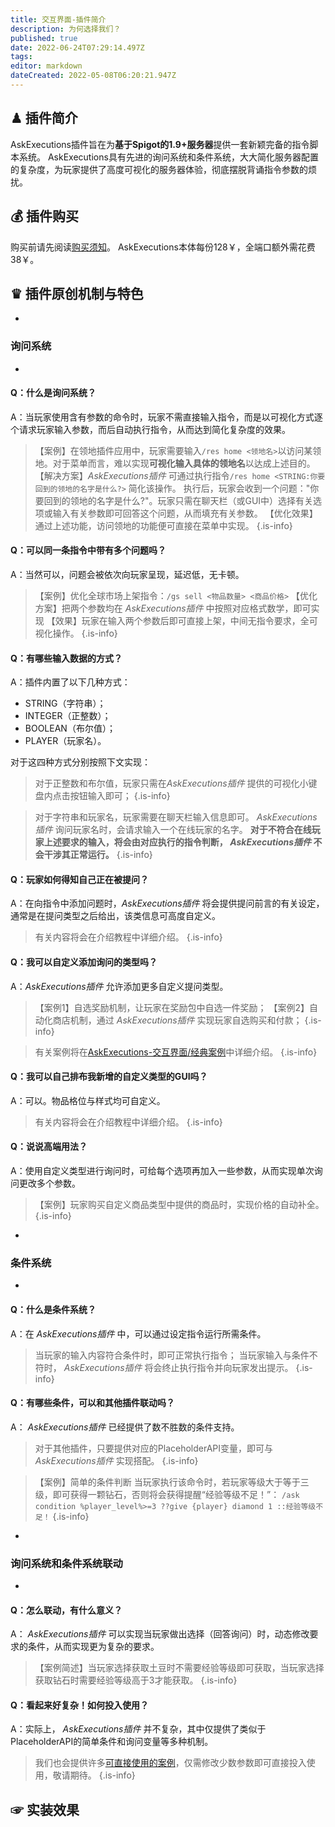 ```yaml
---
title: 交互界面-插件简介
description: 为何选择我们？
published: true
date: 2022-06-24T07:29:14.497Z
tags: 
editor: markdown
dateCreated: 2022-05-08T06:20:21.947Z
---
```


## ♟ 插件简介
AskExecutions插件旨在为**基于Spigot的1.9+服务器**提供一套新颖完备的指令脚本系统。
AskExecutions具有先进的询问系统和条件系统，大大简化服务器配置的复杂度，为玩家提供了高度可视化的服务器体验，彻底摆脱背诵指令参数的烦扰。

## 💰 插件购买
购买前请先阅读[购买须知](/购买须知)。
AskExecutions本体每份128￥，全端口额外需花费38￥。

## ♛ 插件原创机制与特色
-
### 询问系统
-
#### Q：什么是询问系统？
A：当玩家使用含有参数的命令时，玩家不需直接输入指令，而是以可视化方式逐个请求玩家输入参数，而后自动执行指令，从而达到简化复杂度的效果。
> 【案例】在领地插件应用中，玩家需要输入`/res home <领地名>`以访问某领地。对于菜单而言，难以实现**可视化输入具体的领地名**以达成上述目的。
> 【解决方案】*AskExecutions插件* 可通过执行指令`/res home <STRING:你要回到的领地的名字是什么?>` 简化该操作。
> 执行后，玩家会收到一个问题："你要回到的领地的名字是什么?"。玩家只需在聊天栏（或GUI中）选择有关选项或输入有关参数即可回答这个问题，从而填充有关参数。
【优化效果】通过上述功能，访问领地的功能便可直接在菜单中实现。
{.is-info}
#### Q：可以同一条指令中带有多个问题吗？
A：当然可以，问题会被依次向玩家呈现，延迟低，无卡顿。
> 【案例】优化全球市场上架指令：`/gs sell <物品数量> <商品价格>`
> 【优化方案】把两个参数均在 *AskExecutions插件* 中按照对应格式数学，即可实现
> 【效果】玩家在输入两个参数后即可直接上架，中间无指令要求，全可视化操作。
{.is-info}

#### Q：有哪些输入数据的方式？
A：插件内置了以下几种方式：
- STRING（字符串）；
- INTEGER（正整数）；
- BOOLEAN（布尔值）；
- PLAYER（玩家名）。

对于这四种方式分别按照下文实现：
> 对于正整数和布尔值，玩家只需在*AskExecutions插件* 提供的可视化小键盘内点击按钮输入即可；
{.is-info}

> 对于字符串和玩家名，玩家需要在聊天栏输入信息即可。
*AskExecutions插件* 询问玩家名时，会请求输入一个在线玩家的名字。
**对于不符合在线玩家上述要求的输入，将会由对应执行的指令判断， *AskExecutions插件* 不会干涉其正常运行。**
{.is-info}


#### Q：玩家如何得知自己正在被提问？
A：在向指令中添加问题时，*AskExecutions插件* 将会提供提问前言的有关设定，通常是在提问类型之后给出，该类信息可高度自定义。
> 有关内容将会在介绍教程中详细介绍。
{.is-info}


#### Q：我可以自定义添加询问的类型吗？
A：*AskExecutions插件* 允许添加更多自定义提问类型。
> 【案例1】自选奖励机制，让玩家在奖励包中自选一件奖励；
【案例2】自动化商店机制，通过 *AskExecutions插件* 实现玩家自选购买和付款；
{.is-info}

> 有关案例将在[AskExecutions-交互界面/经典案例](/AskExecutions-交互界面/经典案例/综述)中详细介绍。
{.is-info}


#### Q：我可以自己排布我新增的自定义类型的GUI吗？
A：可以。物品格位与样式均可自定义。
> 有关内容将会在介绍教程中详细介绍。
{.is-info}
#### Q：说说高端用法？
A：使用自定义类型进行询问时，可给每个选项再加入一些参数，从而实现单次询问更改多个参数。
> 【案例】玩家购买自定义商品类型中提供的商品时，实现价格的自动补全。
{.is-info}
- 
### 条件系统
- 
#### Q：什么是条件系统？
A：在 *AskExecutions插件* 中，可以通过设定指令运行所需条件。
> 当玩家的输入内容符合条件时，即可正常执行指令；
当玩家输入与条件不符时， *AskExecutions插件* 将会终止执行指令并向玩家发出提示。
{.is-info}


#### Q：有哪些条件，可以和其他插件联动吗？
A： *AskExecutions插件* 已经提供了数不胜数的条件支持。
> 对于其他插件，只要提供对应的PlaceholderAPI变量，即可与 *AskExecutions插件* 实现搭配。
{.is-info}

> 【案例】简单的条件判断
当玩家执行该命令时，若玩家等级大于等于三级，即可获得一颗钻石，否则将会获得提醒“经验等级不足！”：
`/ask condition %player_level%>=3 ??give {player} diamond 1 ::经验等级不足！`
{.is-info}
-
### 询问系统和条件系统联动
- 
#### Q：怎么联动，有什么意义？
A： *AskExecutions插件* 可以实现当玩家做出选择（回答询问）时，动态修改要求的条件，从而实现更为复杂的要求。
> 【案例简述】当玩家选择获取土豆时不需要经验等级即可获取，当玩家选择获取钻石时需要经验等级高于3才能获取。
{.is-info}

#### Q：看起来好复杂！如何投入使用？
A：实际上， *AskExecutions插件* 并不复杂，其中仅提供了类似于PlaceholderAPI的简单条件和询问变量等多种机制。
> 我们也会提供许多[可直接使用的案例](/AskExecutions-交互界面/经典案例/综述)，仅需修改少数参数即可直接投入使用，敬请期待。
{.is-info}


## ☞ 实装效果
